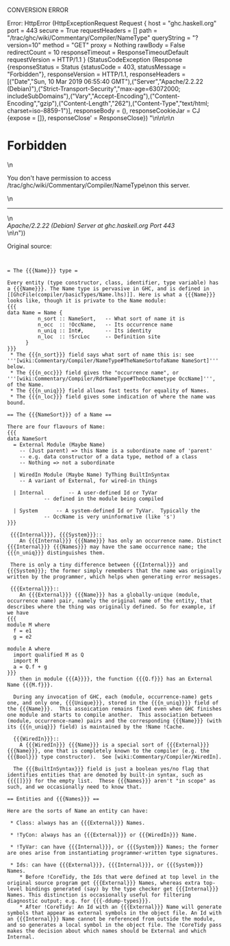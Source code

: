 CONVERSION ERROR

Error: HttpError (HttpExceptionRequest Request {
  host                 = "ghc.haskell.org"
  port                 = 443
  secure               = True
  requestHeaders       = []
  path                 = "/trac/ghc/wiki/Commentary/Compiler/NameType"
  queryString          = "?version=10"
  method               = "GET"
  proxy                = Nothing
  rawBody              = False
  redirectCount        = 10
  responseTimeout      = ResponseTimeoutDefault
  requestVersion       = HTTP/1.1
}
 (StatusCodeException (Response {responseStatus = Status {statusCode = 403, statusMessage = "Forbidden"}, responseVersion = HTTP/1.1, responseHeaders = [("Date","Sun, 10 Mar 2019 06:55:40 GMT"),("Server","Apache/2.2.22 (Debian)"),("Strict-Transport-Security","max-age=63072000; includeSubDomains"),("Vary","Accept-Encoding"),("Content-Encoding","gzip"),("Content-Length","262"),("Content-Type","text/html; charset=iso-8859-1")], responseBody = (), responseCookieJar = CJ {expose = []}, responseClose' = ResponseClose}) "<!DOCTYPE HTML PUBLIC \"-//IETF//DTD HTML 2.0//EN\">\n<html><head>\n<title>403 Forbidden</title>\n</head><body>\n<h1>Forbidden</h1>\n<p>You don't have permission to access /trac/ghc/wiki/Commentary/Compiler/NameType\non this server.</p>\n<hr>\n<address>Apache/2.2.22 (Debian) Server at ghc.haskell.org Port 443</address>\n</body></html>\n"))

Original source:

```trac


= The {{{Name}}} type =

Every entity (type constructor, class, identifier, type variable) has a {{{Name}}}. The Name type is pervasive in GHC, and is defined in [[GhcFile(compiler/basicTypes/Name.lhs)]]. Here is what a {{{Name}}} looks like, though it is private to the Name module:
{{{
data Name = Name {
	      n_sort :: NameSort,	-- What sort of name it is
	      n_occ  :: !OccName,	-- Its occurrence name
	      n_uniq :: Int#,		-- Its identity
	      n_loc  :: !SrcLoc		-- Definition site
	  }
}}}
 * The {{{n_sort}}} field says what sort of name this is: see '''[wiki:Commentary/Compiler/NameType#TheNameSortofaName NameSort]''' below. 
 * The {{{n_occ}}} field gives the "occurrence name", or '''[wiki:Commentary/Compiler/RdrNameType#TheOccNametype OccName]''', of the Name.
 * The {{{n_uniq}}} field allows fast tests for equality of Names. 
 * The {{{n_loc}}} field gives some indication of where the name was bound. 

== The {{{NameSort}}} of a Name == 

There are four flavours of Name: 
{{{
data NameSort
  = External Module (Maybe Name)
	-- (Just parent) => this Name is a subordinate name of 'parent'
	-- e.g. data constructor of a data type, method of a class
	-- Nothing => not a subordinate
 
  | WiredIn Module (Maybe Name) TyThing BuiltInSyntax
	-- A variant of External, for wired-in things

  | Internal		-- A user-defined Id or TyVar
			-- defined in the module being compiled

  | System		-- A system-defined Id or TyVar.  Typically the
			-- OccName is very uninformative (like 's')
}}}

 {{{Internal}}}, {{{System}}}:: 	
    An {{{Internal}}} {{{Name}}} has only an occurrence name. Distinct {{{Internal}}} {{{Names}}} may have the same occurrence name; the {{{n_uniq}}} distinguishes them.  

 There is only a tiny difference between {{{Internal}}} and {{{System}}}; the former simply remembers that the name was originally written by the programmer, which helps when generating error messages.

 {{{External}}}:: 
    An {{{External}}} {{{Name}}} has a globally-unique (module, occurrence name) pair, namely the original name of the entity, that describes where the thing was originally defined. So for example, if we have 
{{{
module M where
  f = e1
  g = e2

module A where
  import qualified M as Q
  import M
  a = Q.f + g
}}}
    then in module {{{A}}}}, the function {{{Q.f}}} has an External Name {{{M.f}}}.

  During any invocation of GHC, each (module, occurrence-name) gets one, and only one, {{{Unique}}}, stored in the {{{n_uniq}}}} field of the {{{Name}}}.  This assoication remains fixed even when GHC finishes one module and starts to compile another.  This association between (module, occurrence-name) pairs and the corresponding {{{Name}}} (with its {{{n_uniq}}} field) is maintained by the !Name !Cache.

  {{{WiredIn}}}::
    A {{{WiredIn}}} {{{Name}}} is a special sort of {{{External}}} {{{Name}}}, one that is completely known to the compiler (e.g. the {{{Bool}}} type constructor).  See [wiki:Commentary/Compiler/WiredIn].

  The {{{BuiltInSyntax}}} field is just a boolean yes/no flag that identifies entities that are denoted by built-in syntax, such as {{{[]}}} for the empty list.  These {{{Names}}} aren't "in scope" as such, and we occasionally need to know that.

== Entities and {{{Names}}} ==

Here are the sorts of Name an entity can have: 

 * Class: always has an {{{External}}} Names. 

 * !TyCon: always has an {{{External}}} or {{{WiredIn}}} Name. 

 * !TyVar: can have {{{Internal}}}, or {{{System}}} Names; the former are ones arise from instantiating programmer-written type signatures.

 * Ids: can have {{{External}}}, {{{Internal}}}, or {{{System}}} Names. 
    * Before !CoreTidy, the Ids that were defined at top level in the original source program get {{{External}}} Names, whereas extra top-level bindings generated (say) by the type checker get {{{Internal}}} Names. This distinction is occasionally useful for filtering diagnostic output; e.g. for {{{-ddump-types}}}. 
    * After !CoreTidy: An Id with an {{{External}}} Name will generate symbols that appear as external symbols in the object file. An Id with an {{{Internal}}} Name cannot be referenced from outside the module, and so generates a local symbol in the object file. The !CoreTidy pass makes the decision about which names should be External and which Internal. 



```
